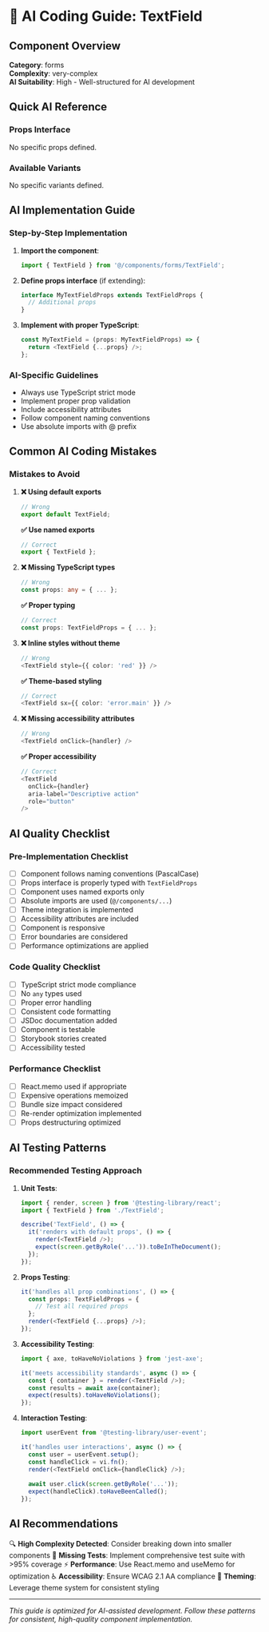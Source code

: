 # 🤖 AI Coding Guide: TextField

## Component Overview

**Category**: forms  
**Complexity**: very-complex  
**AI Suitability**: High - Well-structured for AI development

## Quick AI Reference

### Props Interface
No specific props defined.

### Available Variants
No specific variants defined.

## AI Implementation Guide

### Step-by-Step Implementation

1. **Import the component**:
   ```typescript
   import { TextField } from '@/components/forms/TextField';
   ```

2. **Define props interface** (if extending):
   ```typescript
   interface MyTextFieldProps extends TextFieldProps {
     // Additional props
   }
   ```

3. **Implement with proper TypeScript**:
   ```typescript
   const MyTextField = (props: MyTextFieldProps) => {
     return <TextField {...props} />;
   };
   ```

### AI-Specific Guidelines

- Always use TypeScript strict mode
- Implement proper prop validation
- Include accessibility attributes
- Follow component naming conventions
- Use absolute imports with @ prefix

## Common AI Coding Mistakes

### Mistakes to Avoid

1. **❌ Using default exports**
   ```typescript
   // Wrong
   export default TextField;
   ```
   
   **✅ Use named exports**
   ```typescript
   // Correct
   export { TextField };
   ```

2. **❌ Missing TypeScript types**
   ```typescript
   // Wrong
   const props: any = { ... };
   ```
   
   **✅ Proper typing**
   ```typescript
   // Correct
   const props: TextFieldProps = { ... };
   ```

3. **❌ Inline styles without theme**
   ```typescript
   // Wrong
   <TextField style={{ color: 'red' }} />
   ```
   
   **✅ Theme-based styling**
   ```typescript
   // Correct
   <TextField sx={{ color: 'error.main' }} />
   ```

4. **❌ Missing accessibility attributes**
   ```typescript
   // Wrong
   <TextField onClick={handler} />
   ```
   
   **✅ Proper accessibility**
   ```typescript
   // Correct
   <TextField 
     onClick={handler}
     aria-label="Descriptive action"
     role="button"
   />
   ```

## AI Quality Checklist

### Pre-Implementation Checklist

- [ ] Component follows naming conventions (PascalCase)
- [ ] Props interface is properly typed with `TextFieldProps`
- [ ] Component uses named exports only
- [ ] Absolute imports are used (`@/components/...`)
- [ ] Theme integration is implemented
- [ ] Accessibility attributes are included
- [ ] Component is responsive
- [ ] Error boundaries are considered
- [ ] Performance optimizations are applied

### Code Quality Checklist

- [ ] TypeScript strict mode compliance
- [ ] No `any` types used
- [ ] Proper error handling
- [ ] Consistent code formatting
- [ ] JSDoc documentation added
- [ ] Component is testable
- [ ] Storybook stories created
- [ ] Accessibility tested

### Performance Checklist

- [ ] React.memo used if appropriate
- [ ] Expensive operations memoized
- [ ] Bundle size impact considered
- [ ] Re-render optimization implemented
- [ ] Props destructuring optimized

## AI Testing Patterns

### Recommended Testing Approach

1. **Unit Tests**:
   ```typescript
   import { render, screen } from '@testing-library/react';
   import { TextField } from './TextField';
   
   describe('TextField', () => {
     it('renders with default props', () => {
       render(<TextField />);
       expect(screen.getByRole('...')).toBeInTheDocument();
     });
   });
   ```

2. **Props Testing**:
   ```typescript
   it('handles all prop combinations', () => {
     const props: TextFieldProps = {
       // Test all required props
     };
     render(<TextField {...props} />);
   });
   ```

3. **Accessibility Testing**:
   ```typescript
   import { axe, toHaveNoViolations } from 'jest-axe';
   
   it('meets accessibility standards', async () => {
     const { container } = render(<TextField />);
     const results = await axe(container);
     expect(results).toHaveNoViolations();
   });
   ```

4. **Interaction Testing**:
   ```typescript
   import userEvent from '@testing-library/user-event';
   
   it('handles user interactions', async () => {
     const user = userEvent.setup();
     const handleClick = vi.fn();
     render(<TextField onClick={handleClick} />);
     
     await user.click(screen.getByRole('...'));
     expect(handleClick).toHaveBeenCalled();
   });
   ```

## AI Recommendations

🔍 **High Complexity Detected**: Consider breaking down into smaller components
🧪 **Missing Tests**: Implement comprehensive test suite with >95% coverage
⚡ **Performance**: Use React.memo and useMemo for optimization
♿ **Accessibility**: Ensure WCAG 2.1 AA compliance
🎨 **Theming**: Leverage theme system for consistent styling

---

*This guide is optimized for AI-assisted development. Follow these patterns for consistent, high-quality component implementation.*

